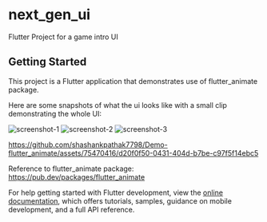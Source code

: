 # next_gen_ui

Flutter Project for a game intro UI

## Getting Started

This project is a Flutter application that demonstrates use of flutter_animate package.

Here are some snapshots of what the ui looks like with a small clip demonstrating the whole UI:


![screenshot-1](https://github.com/shashankpathak7798/Demo-flutter_animate/assets/75470416/54ddfa2c-85b2-4ed8-9a2d-3efe25ff1d18)
![screenshot-2](https://github.com/shashankpathak7798/Demo-flutter_animate/assets/75470416/6cd450da-fa0b-443c-8110-82a983bb1dae)
![screenshot-3](https://github.com/shashankpathak7798/Demo-flutter_animate/assets/75470416/f8330b28-504c-4e37-b933-994f4aad8ec8)


https://github.com/shashankpathak7798/Demo-flutter_animate/assets/75470416/d20f0f50-0431-404d-b7be-c97f5f14ebc5

Reference to flutter_animate package:
https://pub.dev/packages/flutter_animate

For help getting started with Flutter development, view the
[online documentation](https://docs.flutter.dev/), which offers tutorials,
samples, guidance on mobile development, and a full API reference.
